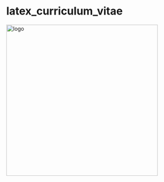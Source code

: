 # latex_curriculum_vitae

<img src="https://raw.githubusercontent.com/saigkill/latex_curriculum_vitae-dotnet/master/latex_curriculum_vitae/images/default.png" align="center" alt="logo" width="400"/>
